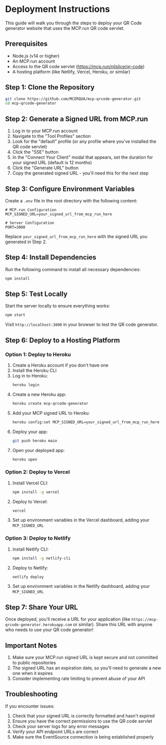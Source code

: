 # Deployment Instructions

This guide will walk you through the steps to deploy your QR Code generator website that uses the MCP.run QR code servlet.

## Prerequisites

- Node.js (v14 or higher)
- An MCP.run account
- Access to the QR code servlet (https://mcp.run/nilslice/qr-code)
- A hosting platform (like Netlify, Vercel, Heroku, or similar)

## Step 1: Clone the Repository

```bash
git clone https://github.com/MCERQUA/mcp-qrcode-generator.git
cd mcp-qrcode-generator
```

## Step 2: Generate a Signed URL from MCP.run

1. Log in to your MCP.run account
2. Navigate to the "Tool Profiles" section
3. Look for the "default" profile (or any profile where you've installed the QR code servlet)
4. Click the "SSE" button
5. In the "Connect Your Client" modal that appears, set the duration for your signed URL (default is 12 months)
6. Click the "Generate URL" button
7. Copy the generated signed URL - you'll need this for the next step

## Step 3: Configure Environment Variables

Create a `.env` file in the root directory with the following content:

```
# MCP.run Configuration
MCP_SIGNED_URL=your_signed_url_from_mcp_run_here

# Server Configuration
PORT=3000
```

Replace `your_signed_url_from_mcp_run_here` with the signed URL you generated in Step 2.

## Step 4: Install Dependencies

Run the following command to install all necessary dependencies:

```bash
npm install
```

## Step 5: Test Locally

Start the server locally to ensure everything works:

```bash
npm start
```

Visit `http://localhost:3000` in your browser to test the QR code generator.

## Step 6: Deploy to a Hosting Platform

### Option 1: Deploy to Heroku

1. Create a Heroku account if you don't have one
2. Install the Heroku CLI
3. Log in to Heroku:
   ```bash
   heroku login
   ```
4. Create a new Heroku app:
   ```bash
   heroku create mcp-qrcode-generator
   ```
5. Add your MCP signed URL to Heroku:
   ```bash
   heroku config:set MCP_SIGNED_URL=your_signed_url_from_mcp_run_here
   ```
6. Deploy your app:
   ```bash
   git push heroku main
   ```
7. Open your deployed app:
   ```bash
   heroku open
   ```

### Option 2: Deploy to Vercel

1. Install Vercel CLI:
   ```bash
   npm install -g vercel
   ```
2. Deploy to Vercel:
   ```bash
   vercel
   ```
3. Set up environment variables in the Vercel dashboard, adding your `MCP_SIGNED_URL`

### Option 3: Deploy to Netlify

1. Install Netlify CLI:
   ```bash
   npm install -g netlify-cli
   ```
2. Deploy to Netlify:
   ```bash
   netlify deploy
   ```
3. Set up environment variables in the Netlify dashboard, adding your `MCP_SIGNED_URL`

## Step 7: Share Your URL

Once deployed, you'll receive a URL for your application (like `https://mcp-qrcode-generator.herokuapp.com` or similar). Share this URL with anyone who needs to use your QR code generator!

## Important Notes

1. Make sure your MCP.run signed URL is kept secure and not committed to public repositories
2. The signed URL has an expiration date, so you'll need to generate a new one when it expires
3. Consider implementing rate limiting to prevent abuse of your API

## Troubleshooting

If you encounter issues:

1. Check that your signed URL is correctly formatted and hasn't expired
2. Ensure you have the correct permissions to use the QR code servlet
3. Check your server logs for any error messages
4. Verify your API endpoint URLs are correct
5. Make sure the EventSource connection is being established properly
